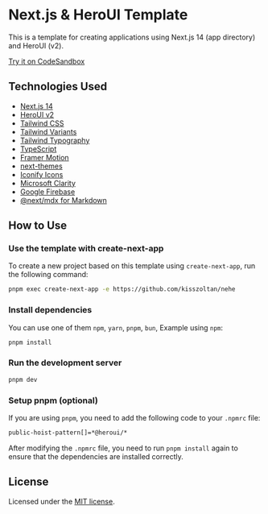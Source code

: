 # Next.js & HeroUI Template

This is a template for creating applications using Next.js 14 (app directory) and HeroUI (v2).

[Try it on CodeSandbox](https://githubbox.com/heroui-inc/heroui/next-app-template)

## Technologies Used

- [Next.js 14](https://nextjs.org/docs/getting-started)
- [HeroUI v2](https://heroui.com/)
- [Tailwind CSS](https://tailwindcss.com/)
- [Tailwind Variants](https://tailwind-variants.org)
- [Tailwind Typography](https://github.com/tailwindlabs/tailwindcss-typography)
- [TypeScript](https://www.typescriptlang.org/)
- [Framer Motion](https://www.framer.com/motion/)
- [next-themes](https://github.com/pacocoursey/next-themes)
- [Iconify Icons](https://icon-sets.iconify.design/)
- [Microsoft Clarity](https://clarity.microsoft.com/)
- [Google Firebase](https://firebase.google.com/)
- [@next/mdx for Markdown](https://nextjs.org/docs/pages/building-your-application/configuring/mdx)

## How to Use

### Use the template with create-next-app

To create a new project based on this template using `create-next-app`, run the following command:

```bash
pnpm exec create-next-app -e https://github.com/kisszoltan/nehe
```

### Install dependencies

You can use one of them `npm`, `yarn`, `pnpm`, `bun`, Example using `npm`:

```bash
pnpm install
```

### Run the development server

```bash
pnpm dev
```

### Setup pnpm (optional)

If you are using `pnpm`, you need to add the following code to your `.npmrc` file:

```bash
public-hoist-pattern[]=*@heroui/*
```

After modifying the `.npmrc` file, you need to run `pnpm install` again to ensure that the dependencies are installed correctly.

## License

Licensed under the [MIT license](https://github.com/heroui-inc/next-app-template/blob/main/LICENSE).
